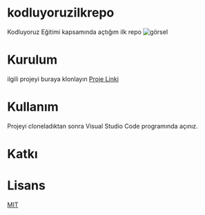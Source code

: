 # kodluyoruzilkrepo
Kodluyoruz Eğitimi kapsamında açtığım ilk repo
![görsel](https://imgyukle.com/f/2022/10/01/ne9Ruo.png)
# Kurulum
ilgili projeyi buraya klonlayın [Proje Linki](https://github.com/Semanur-Arslan/kodluyoruzilkrepo.git)
# Kullanım
Projeyi cloneladıktan sonra Visual Studio Code programında açınız.
# Katkı
# Lisans
[MIT](https://choosealicense.com/licenses/mit/)

